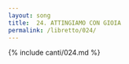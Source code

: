 ```yaml
---
layout: song
title:  24. ATTINGIAMO CON GIOIA
permalink: /libretto/024/
---
```

{% include canti/024.md %}   